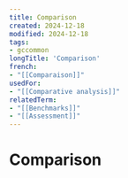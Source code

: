 ```yaml
---
title: Comparison
created: 2024-12-18
modified: 2024-12-18
tags:
- gccommon
longTitle: 'Comparison'
french:
- "[[Comparaison]]"
usedFor:
- "[[Comparative analysis]]"
relatedTerm:
- "[[Benchmarks]]"
- "[[Assessment]]"
---
```

# Comparison
